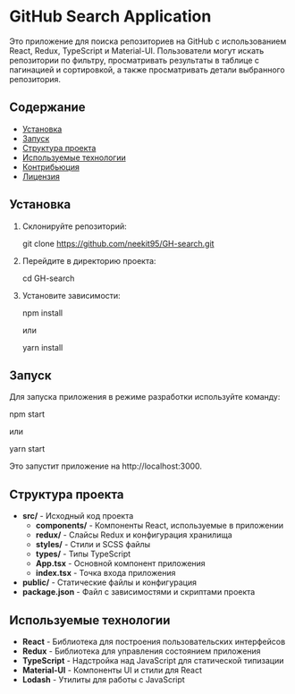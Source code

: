 # GitHub Search Application

Это приложение для поиска репозиториев на GitHub с использованием React, Redux, TypeScript и Material-UI. Пользователи могут искать репозитории по фильтру, просматривать результаты в таблице с пагинацией и сортировкой, а также просматривать детали выбранного репозитория.

## Содержание

- [Установка](#установка)
- [Запуск](#запуск)
- [Структура проекта](#структура-проекта)
- [Используемые технологии](#используемые-технологии)
- [Контрибьюция](#контрибьюция)
- [Лицензия](#лицензия)

## Установка

1. Склонируйте репозиторий:

   git clone https://github.com/neekit95/GH-search.git

2. Перейдите в директорию проекта:

   cd GH-search

3. Установите зависимости:

   npm install

   или

   yarn install

## Запуск

Для запуска приложения в режиме разработки используйте команду:

npm start

или

yarn start

Это запустит приложение на http://localhost:3000.

## Структура проекта

- **src/** - Исходный код проекта
    - **components/** - Компоненты React, используемые в приложении
    - **redux/** - Слайсы Redux и конфигурация хранилища
    - **styles/** - Стили и SCSS файлы
    - **types/** - Типы TypeScript
    - **App.tsx** - Основной компонент приложения
    - **index.tsx** - Точка входа приложения
- **public/** - Статические файлы и конфигурация
- **package.json** - Файл с зависимостями и скриптами проекта

## Используемые технологии

- **React** - Библиотека для построения пользовательских интерфейсов
- **Redux** - Библиотека для управления состоянием приложения
- **TypeScript** - Надстройка над JavaScript для статической типизации
- **Material-UI** - Компоненты UI и стили для React
- **Lodash** - Утилиты для работы с JavaScript

